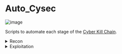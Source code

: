 # Auto_Cysec  

![image]([img/22.06.24-Cyber-Kill-Chain-03.webp](https://prodigy13.com/wp-content/uploads/2022/12/the-cyber-kill-chain-1.jpg) "Cyber Kill Chain")

Scripts to automate each stage of the [Cyber Kill Chain](https://www.slcyber.io/shifting-left-in-the-cyber-kill-chain/).

<details>
<summary>Recon</summary>
EnumDom.sh - Domain Enumeration </br>
XSSseek.py - XSS Exploit Sniffer
</details>

<details>
<summary>Exploitation</summary>
SQLinjector.py
</details>
